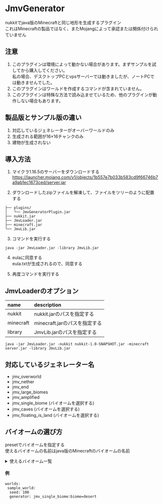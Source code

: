 # JmvGenerator
nukkitでjava版のMinecraftと同じ地形を生成するプラグイン  
これはMinecraftの製品ではなく、またMojangによって承認または関係付けられていません

## 注意
1. このプラグインは環境によって動かない場合があります。まずサンプルを試してから購入してください。  
私の場合、デスクトップPCとvpsサーバーでは動きましたが、ノートPCでは動きませんでした。
2. このプラグインはワールドを作成するコマンドが含まれていません。
3. このプラグインは特殊な方法で読み込ませているため、他のプラグインが動作しない場合もあります。

## 製品版とサンプル版の違い
1. 対応しているジェネレーターがオーバーワールドのみ
2. 生成される範囲が16×16チャンクのみ
3. 建物が生成されない

## 導入方法
1. マイクラ1.16.5のサーバーをダウンロードする
https://launcher.mojang.com/v1/objects/1b557e7b033b583cd9f66746b7a9ab1ec1673ced/server.jar

2. ダウンロードしたzipファイルを解凍して、ファイルをツリーのように配置する
```
├── plugins/
│   └── JmvGeneratorPlugin.jar
├── nukkit.jar
├── JmvLoader.jar
├── minecraft.jar
└── JmvLib.jar
```
3. コマンドを実行する  
```
java -jar JmvLoader.jar -library JmvLib.jar
```
4. eulaに同意する  
eula.txtが生成されるので、同意する

5. 再度コマンドを実行する

## JmvLoaderのオプション
|name|description|
|:-----------|:-----------|
|nukkit|nukkit.jarのパスを指定する|
|minecraft|minecraft.jarのパスを指定する|
|library|JmvLib.jarのパスを指定する|
```
java -jar JmvLoader.jar -nukkit nukkit-1.0-SNAPSHOT.jar -minecraft server.jar -library JmvLib.jar
```

## 対応しているジェネレーター名
- jmv_overworld
- jmv_nether
- jmv_end
- jmv_large_biomes
- jmv_amplified
- jmv_single_biome (バイオームを選択する)
- jmv_caves (バイオームを選択する)
- jmv_floating_is_land (バイオームを選択する)

## バイオームの選び方
presetでバイオームを指定する  
使えるバイオームの名前はjava版のMinecraftのバイオームの名前
<details>
 <summary>
  使えるバイオーム一覧
 </summary>  
 <ul>
  <li>ocean
  <li>plains
  <li>desert
  <li>mountains
  <li>forest
  <li>taiga
  <li>swamp
  <li>river
  <li>nether_wastes
  <li>the_end
  <li>frozen_ocean
  <li>frozen_river
  <li>snowy_tundra
  <li>snowy_mountains
  <li>mushroom_fields
  <li>mushroom_field_shore
  <li>beach
  <li>desert_hills
  <li>wooded_hills
  <li>taiga_hills
  <li>mountain_edge
  <li>jungle
  <li>jungle_hills
  <li>jungle_edge
  <li>deep_ocean
  <li>stone_shore
  <li>snowy_beach
  <li>birch_forest
  <li>birch_forest_hills
  <li>dark_forest
  <li>snowy_taiga
  <li>snowy_taiga_hills
  <li>giant_tree_taiga
  <li>giant_tree_taiga_hills
  <li>wooded_mountains
  <li>savanna
  <li>savanna_plateau
  <li>badlands
  <li>wooded_badlands_plateau
  <li>badlands_plateau
  <li>warm_ocean
  <li>lukewarm_ocean
  <li>cold_ocean
  <li>deep_warm_ocean
  <li>deep_lukewarm_ocean
  <li>deep_cold_ocean
  <li>deep_frozen_ocean
  <li>legacy_frozen_ocean
  <li>bamboo_jungle
  <li>bamboo_jungle_hills
  <li>sunflower_plains
  <li>desert_lakes
  <li>gravelly_mountains
  <li>flower_forest
  <li>taiga_mountains
  <li>swamp_hills
  <li>ice_spikes
  <li>modified_jungle
  <li>modified_jungle_edge
  <li>tall_birch_forest
  <li>tall_birch_hills
  <li>dark_forest_hills
  <li>snowy_taiga_mountains
  <li>giant_spruce_taiga
  <li>giant_spruce_taiga_hills
  <li>modified_gravelly_mountains
  <li>shattered_savanna
  <li>shattered_savanna_plateau
  <li>eroded_badlands
  <li>modified_wooded_badlands_plateau
  <li>modified_badlands_plateau
  <li>soul_sand_valley
  <li>crimson_forest
  <li>warped_forest
  <li>basalt_deltas
  <li>small_end_islands
  <li>end_midlands
  <li>end_highlands
  <li>end_barrens
  <li>the_void
 </ul>
</details>

#### 例
```
worlds:
 sample_world:
  seed: 100
  generator: jmv_single_biome:biome=desert
```
